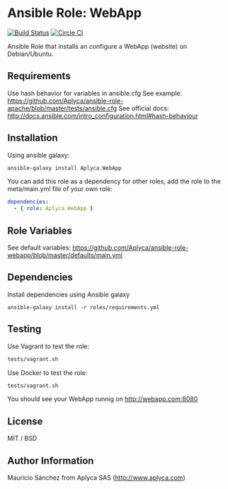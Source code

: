 # Ansible Role: WebApp

[![Build Status](https://travis-ci.org/Aplyca/ansible-role-webapp.svg?branch=master)](https://travis-ci.org/Aplyca/ansible-role-webapp)
[![Circle CI](https://circleci.com/gh/Aplyca/ansible-role-webapp.png?style=badge)](https://circleci.com/gh/Aplyca/ansible-role-webapp)

Ansible Role that installs an configure a WebApp (website) on Debian/Ubuntu.

## Requirements

Use hash behavior for variables in ansible.cfg
See example: https://github.com/Aplyca/ansible-role-apache/blob/master/tests/ansible.cfg
See official docs: http://docs.ansible.com/intro_configuration.html#hash-behaviour

## Installation

Using ansible galaxy:
```bash
ansible-galaxy install Aplyca.WebApp
```
You can add this role as a dependency for other roles, add the role to the meta/main.yml file of your own role:
```yaml
dependencies:
  - { role: Aplyca.WebApp }
```

## Role Variables

See default variables: https://github.com/Aplyca/ansible-role-webapp/blob/master/defaults/main.yml

## Dependencies

Install dependencies using Ansible galaxy

`ansible-galaxy install -r roles/requirements.yml`

## Testing

Use Vagrant to test the role:

```bash
tests/vagrant.sh
```

Use Docker to test the role:

```bash
tests/vagrant.sh
```

You should see your WebApp runnig on http://webapp.com:8080

## License

MIT / BSD

## Author Information

Mauricio Sánchez from Aplyca SAS (http://www.aplyca.com)
